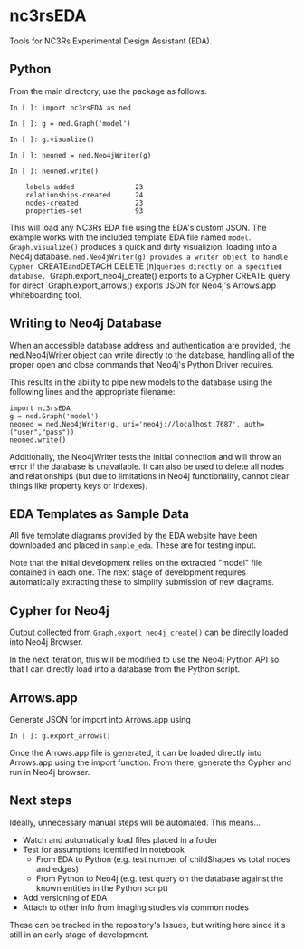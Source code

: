 # nc3rsEDA
Tools for NC3Rs Experimental Design Assistant (EDA).

## Python

From the main directory, use the package as follows:

    In [ ]: import nc3rsEDA as ned

    In [ ]: g = ned.Graph('model')

    In [ ]: g.visualize()

    In [ ]: neoned = ned.Neo4jWriter(g)
    
    In [ ]: neoned.write()

        labels-added               23
        relationships-created      24
        nodes-created              23
        properties-set             93

This will load any NC3Rs EDA file using the EDA's custom JSON.
The example works with the included template EDA file named `model`. 
`Graph.visualize()` produces a quick and dirty visualizion. 
loading into a Neo4j database. 
`ned.Neo4jWriter(g) provides a writer object to handle Cypher `CREATE` and `DETACH DELETE (n)` queries directly on a specified database. 
`Graph.export_neo4j_create() exports to a Cypher CREATE query for direct
`Graph.export_arrows() exports JSON for Neo4j's Arrows.app whiteboarding tool.

## Writing to Neo4j Database

When an accessible database address and authentication are provided, the
ned.Neo4jWriter object can write directly to the database, handling all of the
proper open and close commands that Neo4j's Python Driver requires.

This results in the ability to pipe new models to the database using the
following lines and the appropriate filename:

    import nc3rsEDA 
    g = ned.Graph('model')
    neoned = ned.Neo4jWriter(g, uri='neo4j://localhost:7687', auth=("user","pass"))
    neoned.write()

Additionally, the Neo4jWriter tests the initial connection and will throw an
error if the database is unavailable. It can also be used to delete all nodes
and relationships (but due to limitations in Neo4j functionality, cannot clear
things like property keys or indexes).

## EDA Templates as Sample Data

All five template diagrams provided by the EDA website have been downloaded and
placed in `sample_eda`. These are for testing input. 

Note that the initial development relies on the extracted "model" file
contained in each one. The next stage of development requires automatically
extracting these to simplify submission of new diagrams.

## Cypher for Neo4j

Output collected from `Graph.export_neo4j_create()` can be directly loaded into
Neo4j Browser. 

In the next iteration, this will be modified to use the Neo4j
Python API so that I can directly load into a database from the Python script.

## Arrows.app

Generate JSON for import into Arrows.app using

    In [ ]: g.export_arrows()

Once the Arrows.app file is generated, it can be loaded directly into Arrows.app using the import function. From there, generate the Cypher and run in Neo4j browser.

## Next steps

Ideally, unnecessary manual steps will be automated. This means...

- Watch and automatically load files placed in a folder
- Test for assumptions identified in notebook
    - From EDA to Python (e.g. test number of childShapes vs total nodes and edges)
    - From Python to Neo4j (e.g. test query on the database against the known entities in the Python script)
- Add versioning of EDA 
- Attach to other info from imaging studies via common nodes

These can be tracked in the repository's Issues, but writing here since it's still in an early stage of development.
